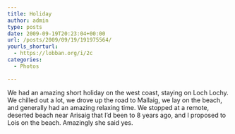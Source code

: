 ```yaml
---
title: Holiday
author: admin
type: posts
date: 2009-09-19T20:23:04+00:00
url: /posts/2009/09/19/191975564/
yourls_shorturl:
  - https://lobban.org/i/2c
categories:
  - Photos

---
```

We had an amazing short holiday on the west coast, staying on Loch Lochy. We chilled out a lot, we drove up the road to Mallaig, we lay on the beach, and generally had an amazing relaxing time. We stopped at a remote, deserted beach near Arisaig that I’d been to 8 years ago, and I proposed to Lois on the beach. Amazingly she said yes.